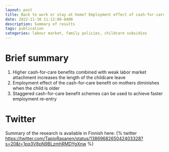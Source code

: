 ```yaml
---
layout: post
title: Back to work or stay at home? Employment effect of cash-for-care benefit
date: 2022-11-30 11:12:00-0400
description: Summary of results
tags: publication
categories: labour market, family policies, childcare subsidies
---
```


# Brief summary

1. Higher cash-for-care benefits combined with weak labor market attachment increases the length of the childcare leave
2. Employment effect of the cash-for-care benefit on mothers diminishes when the child is older
3. Staggered cash-for-care benefit schemes can be used to achieve faster employment re-entry


# Twitter
Summary of the research is available in Finnish here:
{% twitter https://twitter.com/TapioRasanen/status/1386968265042403328?s=20&t=1pq3V8pN9BLzmhRMDYgXnw %}

